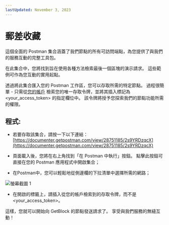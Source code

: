 ```yaml
---
lastUpdated: November 3, 2023
---
```


# 郵差收藏

這個全面的 Postman 集合涵蓋了我們節點的所有可訪問端點，為您提供了與我們的服務互動的完整工具包。

在此集合中，您將找到旨在使用各種方法檢索最後一個區塊的演示請求。 這些範例可作為您互動的實用起點。

透過將此集合匯入您的 Postman 工作區，您可以存取所需的特定節點。 過程很簡單 - 只需從[您的帳戶](https://account.getblock.io/) 檢索您的唯一存取令牌，並將其插入標記為 <your_access_token> 的指定欄位中。 該令牌將授予您探索我們的節點功能所需的權限。

## 程式:

- 若要存取該集合，請按一下以下連結：[https://documenter.getpostman.com/view/28751185/2s9YRDzqcX](https://documenter.getpostman.com/view/28751185/2s9YRDzqcX)

- 頁面載入後，您將在右上角找到「在 Postman 中執行」按鈕。 點擊此按鈕可直接在您的 Postman 應用程式中開啟集合；

- 在Postman中，您可以輕鬆地從側邊欄的下拉清單中選擇所需的網路；

![螢幕截圖 1](https://storage.getblock.io/web/docs/get-started/postman-collection/screenshot_1.webp)

- 在開啟的標籤上，請插入從您的帳戶檢索到的存取令牌，而不是 <your_access_token>。

這樣，您就可以開始向 GetBlock 的節點發送請求了。 享受與我們服務的無縫互動！
